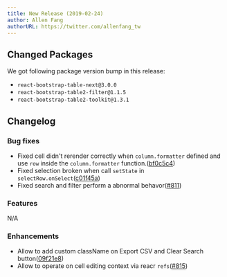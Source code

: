 ```yaml
---
title: New Release (2019-02-24)
author: Allen Fang
authorURL: https://twitter.com/allenfang_tw
---
```


## Changed Packages

We got following package version bump in this release:

* `react-bootstrap-table-next@3.0.0`
* `react-bootstrap-table2-filter@1.1.5`
* `react-bootstrap-table2-toolkit@1.3.1`

## Changelog

### Bug fixes
* Fixed cell didn't rerender correctly when `column.formatter` defined and use `row` inside the `column.formatter` function.([bf0c5c4](https://github.com/react-bootstrap-table/react-bootstrap-table2/pull/818/commits/bf0c5c43a2e88ea1fa38c8d5f3e8fcedae53f528))
* Fixed selection broken when call `setState` in `selectRow.onSelect`([c01f45a](https://github.com/react-bootstrap-table/react-bootstrap-table2/pull/818/commits/c01f45a719702ad44a3b22c70291927962e7eee0))
* Fixed search and filter perform a abnormal behavor([#811](https://github.com/react-bootstrap-table/react-bootstrap-table2/issues/811))

### Features
N/A

### Enhancements
* Allow to add custom className on Export CSV and Clear Search button([09f21e8](https://github.com/react-bootstrap-table/react-bootstrap-table2/pull/818/commits/09f21e81303e37ae1f1a12aeacaae237ee3fac2c))
* Allow to operate on cell editing context via reacr `refs`([#815](https://github.com/react-bootstrap-table/react-bootstrap-table2/issues/815))